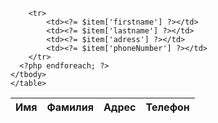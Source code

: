<?php
$data = file_get_contents('http://university.netology.ru/u/karpova/lesson5/data.json');
$array = json_decode($data, true);
?>

<!doctype html>
<html lang="en">
<head>
    <meta charset="UTF-8">
    <meta name="viewport"
          content="width=device-width, user-scalable=no, initial-scale=1.0, maximum-scale=1.0, minimum-scale=1.0">
    <meta http-equiv="X-UA-Compatible" content="ie=edge">
    <title>Document</title>
</head>

<body>
    <table>
    <thead>
        <tr>
            <th>Имя</th>
            <th>Фамилия</th>
            <th>Адрес</th>
            <th>Телефон</th>
        </tr>
    </thead>
    <tbody>
<?php
  foreach ($array as $item):
    ?>

        <tr>
            <td><?= $item['firstname'] ?></td>
            <td><?= $item['lastname'] ?></td>
            <td><?= $item['adress'] ?></td>
            <td><?= $item['phoneNumber'] ?></td>
        </tr>
      <?php endforeach; ?>
    </tbody>
    </table>
</body>
</html>
